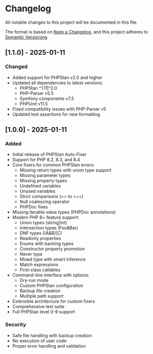 # Changelog

All notable changes to this project will be documented in this file.

The format is based on [Keep a Changelog](https://keepachangelog.com/en/1.0.0/),
and this project adheres to [Semantic Versioning](https://semver.org/spec/v2.0.0.html).

## [1.1.0] - 2025-01-11

### Changed
- Added support for PHPStan v2.0 and higher
- Updated all dependencies to latest versions:
  - PHPStan ^1.11|^2.0
  - PHP-Parser v5.5
  - Symfony components v7.3
  - PHPUnit v11.5
- Fixed compatibility issues with PHP-Parser v5
- Updated test assertions for new formatting

## [1.0.0] - 2025-01-11

### Added
- Initial release of PHPStan Auto-Fixer
- Support for PHP 8.2, 8.3, and 8.4
- Core fixers for common PHPStan errors:
  - Missing return types with union type support
  - Missing parameter types
  - Missing property types
  - Undefined variables
  - Unused variables
  - Strict comparisons (== to ===)
  - Null coalescing operator
  - PHPDoc fixes
- Missing iterable value types (PHPDoc annotations)
- Modern PHP 8+ feature support:
  - Union types (string|int)
  - Intersection types (Foo&Bar)
  - DNF types ((A&B)|C)
  - Readonly properties
  - Enums with backing types
  - Constructor property promotion
  - Never type
  - Mixed type with smart inference
  - Match expressions
  - First-class callables
- Command-line interface with options:
  - Dry-run mode
  - Custom PHPStan configuration
  - Backup file creation
  - Multiple path support
- Extensible architecture for custom fixers
- Comprehensive test suite
- Full PHPStan level 0-9 support

### Security
- Safe file handling with backup creation
- No execution of user code
- Proper error handling and validation